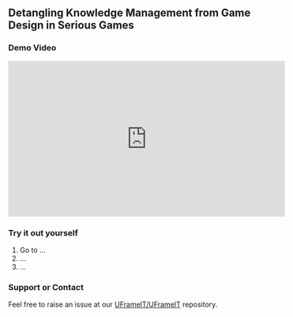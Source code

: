 ## Detangling Knowledge Management from Game Design in Serious Games

### Demo Video

<iframe width="560" height="315" src="https://www.youtube.com/watch?v=98D2PYgflPw" frameborder="0" allow="accelerometer; autoplay; encrypted-media; gyroscope; picture-in-picture" allowfullscreen="allowfullscreen"></iframe>

### Try it out yourself

1. Go to ...
2. ...
3. ...

### Support or Contact

Feel free to raise an issue at our [UFrameIT/UFrameIT](https://github.com/UFrameIT/UFrameIT/issues) repository.
